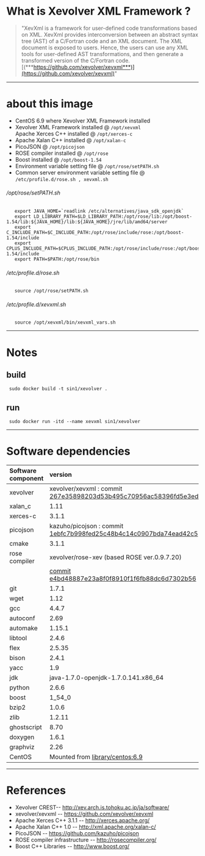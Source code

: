 # What is Xevolver XML Framework ?
>"XevXml is a framework for user-defined code transformations based on XML. XevXml provides interconversion between an abstract syntax tree (AST) of a C/Fortran code and an XML document. The XML document is exposed to users. Hence, the users can use any XML tools for user-defined AST transformations, and then generate a transformed version of the C/Fortran code. [(***https://github.com/xevolver/xevxml***)](https://github.com/xevolver/xevxml)"

---

# about this image
* CentOS 6.9 where Xevolver XML Framework installed  
* Xevolver XML Framework installed @ `/opt/xevxml`  
 Apache Xerces C++ installed @ `/opt/xerces-c`  
* Apache Xalan C++ installed @ `/opt/xalan-c`  
* PicoJSON @ `/opt/picojson`  
* ROSE compiler installed @ `/opt/rose`  
* Boost installed @ `/opt/boost-1.54`  
* Environment variable setting file @ `/opt/rose/setPATH.sh`
* Common server environment variable setting file @ `/etc/profile.d/rose.sh , xevxml.sh`  

###### /opt/rose/setPATH.sh  
```
   export JAVA_HOME=`readlink /etc/alternatives/java_sdk_openjdk`
   export LD_LIBRARY_PATH=$LD_LIBRARY_PATH:/opt/rose/lib:/opt/boost-1.54/lib:${JAVA_HOME}/lib:${JAVA_HOME}/jre/lib/amd64/server
   export C_INCLUDE_PATH=$C_INCLUDE_PATH:/opt/rose/include/rose:/opt/boost-1.54/include
   export CPLUS_INCLUDE_PATH=$CPLUS_INCLUDE_PATH:/opt/rose/include/rose:/opt/boost-1.54/include
   export PATH=$PATH:/opt/rose/bin
```

###### /etc/profile.d/rose.sh
```
   source /opt/rose/setPATH.sh  
```  

###### /etc/profile.d/xevxml.sh
```
   source /opt/xevxml/bin/xevxml_vars.sh
```  

---

# Notes
## build  
```sh:console
 sudo docker build -t sin1/xevolver .  
```

## run
```sh:console
 sudo docker run -itd --name xevxml sin1/xevolver
```

---

# Software dependencies
| Software component | version |
|:-----------|:------------|
|xevolver |       xevolver/xevxml : commit [267e35898203d53b495c70956ac58396fd5e3edc](https://github.com/xevolver/xevxml/commit/267e35898203d53b495c70956ac58396fd5e3edc) |
|xalan_c  |       1.11 |
|xerces-c |       3.1.1 |
|picojson |       kazuho/picojson : commit [1ebfc7b998fed25c48b4c14c0907bda74ead42c5](https://github.com/kazuho/picojson/commit/1ebfc7b998fed25c48b4c14c0907bda74ead42c5) |
|cmake    |       3.1.1 |
|rose compiler |    xevolver/rose-xev  (based ROSE ver.0.9.7.20) |
|               | [commit e4bd48887e23a8f0f8910f1f6fb88dc6d7302b56](https://github.com/xevolver/rose-xev/commit/e4bd48887e23a8f0f8910f1f6fb88dc6d7302b56) |
|git           |  1.7.1|
|wget       |     1.12|
|gcc        |     4.4.7|
|autoconf   |     2.69|
|automake |       1.15.1|
|libtool        | 2.4.6|
|flex           | 2.5.35|
|bison        |   2.4.1|
|yacc         |   1.9|
|jdk            |java-1.7.0-openjdk-1.7.0.141.x86_64|
|python      |    2.6.6|
|boost        |   1_54_0|
|bzip2        |   1.0.6|
|zlib           | 1.2.11|
|ghostscript |    8.70|
|doxygen     |    1.6.1 |
|graphviz     |   2.26 |
|CentOS | Mounted from [library/centos:6.9](https://github.com/CentOS/sig-cloud-instance-images/blob/4f329fe087b0152df26344cecee9ba30b03b1a7b/docker/Dockerfile) |

---

# References
* Xevolver CREST-- http://xev.arch.is.tohoku.ac.jp/ja/software/
* xevolver/xevxml -- https://github.com/xevolver/xevxml
* Apache Xerces C++ 3.1.1 -- http://xerces.apache.org/
* Apache Xalan C++ 1.0 -- http://xml.apache.org/xalan-c/
* PicoJSON -- https://github.com/kazuho/picojson
* ROSE compiler infrastructure -- http://rosecompiler.org/
* Boost C++ Libraries -- http://www.boost.org/
